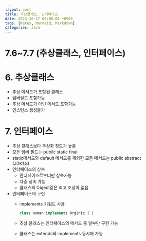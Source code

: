```yaml
---
layout: post
title: 추상클래스, 인터페이스
date: 2023-10-17 00:00:04 +0900
tags: [Katex, Mermaid, Markdown]
categories: Java
---
```

# 7.6~7.7 (추상클래스, 인터페이스)

# 6. 추상클래스

- 추상 메서드가 포함된 클래스
- 멤버필드 포함가능
- 추상 메서드가 아닌 메서드 포함가능
- 인스턴스 생성불가

# 7. 인터페이스

- 추상 클래스보다 추상화 정도가 높음
- 모든 멤버 필드는 pubilc static final
- static메서드와 default 메서드를 제외한 모든 메서드는 public abstract (JDK1.8)
- 인터페이스의 상속
    - 인터페이스로부터만 상속가능
    - 다중 상속 가능
    - 클래스의 Object같은 최고 조상이 없음
- 인터페이스의 구현
    - implements 키워드 사용
        
        ```java
        class Human implements Orginic { }
        ```
        
    - 추상 클래스는 인터페이스의 메서드 중 일부만 구현 가능
    - 클래스는 extends와 implements 동시에 가능